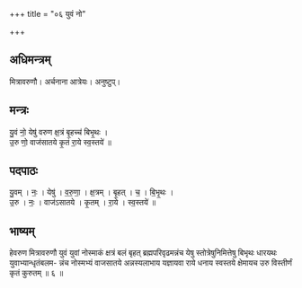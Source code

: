 +++
title = "०६ युवं नो"

+++
## अधिमन्त्रम्
मित्रावरुणौ। अर्चनाना आत्रेयः। अनुष्टुप्।

## मन्त्रः
यु॒वं नो॒ येषु॑ वरुण क्ष॒त्रं बृ॒हच्च॑ बिभृ॒थः ।  
उ॒रु णो॒ वाज॑सातये कृ॒तं रा॒ये स्व॒स्तये॑ ॥

## पदपाठः
यु॒वम् । नः॒ । येषु॑ । व॒रु॒णा॒ । क्ष॒त्रम् । बृ॒हत् । च॒ । बि॒भृ॒थः ।  
उ॒रु । नः॒ । वाज॑ऽसातये । कृ॒तम् । रा॒ये । स्व॒स्तये॑ ॥

## भाष्यम्
हेवरुण मित्रावरुणौ युवं युवां नोस्माकं क्षत्रं बलं बृहत् ब्रह्मपरिवृढमन्नंच येषु स्तोत्रेषुनिमित्तेषु बिभृथः धारयथः युवाभ्यान्धृतंबलम- न्नंच नोस्मभ्यं वाजसातये अन्नस्यलाभाय यज्ञायवा राये धनाय स्वस्तये क्षेमायच उरु विस्तीर्णं कृतं कुरुतम् ॥ ६ ॥